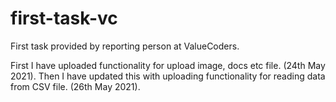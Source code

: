 # first-task-vc
First task provided by reporting person at ValueCoders.

First I have uploaded functionality for upload image, docs etc file. (24th May 2021).
Then I have updated this with uploading functionality for reading data from CSV file. (26th May 2021).
